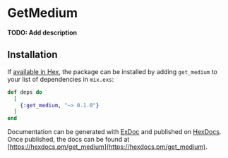 # GetMedium

**TODO: Add description**

## Installation

If [available in Hex](https://hex.pm/docs/publish), the package can be installed
by adding `get_medium` to your list of dependencies in `mix.exs`:

```elixir
def deps do
  [
    {:get_medium, "~> 0.1.0"}
  ]
end
```

Documentation can be generated with [ExDoc](https://github.com/elixir-lang/ex_doc)
and published on [HexDocs](https://hexdocs.pm). Once published, the docs can
be found at [https://hexdocs.pm/get_medium](https://hexdocs.pm/get_medium).

